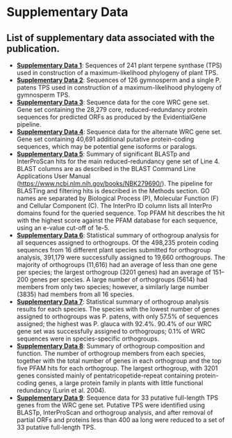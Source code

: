 # Supplementary Data
## List of supplementary data associated with the publication.

* **[Supplementary Data 1](https://github.com/tshalev/WRC-transcriptome-paper/blob/main/Supplemental%20Data/Dataset_S1-TPS_full_phylogeny_sequences.fasta)**: Sequences of 241 plant terpene synthase (TPS) used in construction of a maximum-likelihood phylogeny of plant TPS.
* **[Supplementary Data 2](https://github.com/tshalev/WRC-transcriptome-paper/blob/main/Supplemental%20Data/Dataset_S2-TPS_gymnosperm_phylogeny_sequences.fasta)**: Sequences of 126 gymnosperm and a single P. patens TPS used in construction of a maximum-likelihood phylogeny of gymnosperm TPS.
* **[Supplementary Data 3](https://github.com/tshalev/WRC-transcriptome-paper/blob/main/Supplemental%20Data/Dataset_S3-Line_4_main_gene_set.fasta)**: Sequence data for the core WRC gene set. Gene set containing the 28,279 core, reduced-redundancy protein sequences for predicted ORFs as produced by the EvidentialGene pipeline.
* **[Supplementary Data 4](https://github.com/tshalev/WRC-transcriptome-paper/blob/main/Supplemental%20Data/Dataset_S4-Line_4_alternate_gene_set.fasta)**: Sequence data for the alternate WRC gene set. Gene set containing 40,691 additional putative protein-coding sequences, which may be potential gene isoforms or paralogs.
* **[Supplementary Data 5](https://github.com/tshalev/WRC-transcriptome-paper/blob/main/Supplemental%20Data/Dataset_S5-Annotation.xlsx)**: Summary of significant BLASTp and InterProScan hits for the main reduced-redundancy gene set of Line 4. BLAST columns are as described in the BLAST Command Line Applications User Manual (https://www.ncbi.nlm.nih.gov/books/NBK279690/). The pipeline for BLASTing and filtering hits is described in the Methods section. GO names are separated by Biological Process (P), Molecular Function (F) and Cellular Component (C). The InterPro ID column lists all InterPro domains found for the queried sequence. Top PFAM hit describes the hit with the highest score against the PFAM database for each sequence, using an e-value cut-off of 1e-5.
* **[Supplementary Data 6](https://github.com/tshalev/WRC-transcriptome-paper/blob/main/Supplemental%20Data/Dataset_S6-Orthology_species_stats.xlsx)**: Statistical summary of orthogroup analysis for all sequences assigned to orthogroups. Of the 498,235 protein coding sequences from 16 different plant species submitted for orthogroup analysis, 391,179 were successfully assigned to 19,660 orthogroups. The majority of orthogroups (11,616) had an average of less than one gene per species; the largest orthogroup (3201 genes) had an average of 151–200 genes per species. A large number of orthogroups (5614) had members from only two species; however, a similarly large number (3835) had members from all 16 species.
* **[Supplementary Data 7](https://github.com/tshalev/WRC-transcriptome-paper/blob/main/Supplemental%20Data/Dataset_S7-Orthogroup_analysis_gene_families.xlsx)**: Statistical summary of orthogroup analysis results for each species. The species with the lowest number of genes assigned to orthogroups was P. patens, with only 57.5% of sequences assigned; the highest was P. glauca with 92.4%. 90.4% of our WRC gene set was successfully assigned to orthogroups; 0.1% of WRC sequences were in species-specific orthogroups.
* **[Supplementary Data 8](https://github.com/tshalev/WRC-transcriptome-paper/blob/main/Supplemental%20Data/Dataset_S8-Orthology_summary.xlsx)**: Summary of orthogroup composition and function. The number of orthogroup members from each species, together with the total number of genes in each orthogroup and the top five PFAM hits for each orthogroup. The largest orthogroup, with 3201 genes consisted mainly of pentatricopetide-repeat containing protein-coding genes, a large protein family in plants with little functional redundancy (Lurin et al. 2004).
* **[Supplementary Data 9](https://github.com/tshalev/WRC-transcriptome-paper/blob/main/Supplemental%20Data/Dataset_S9-Line_4_putative_full_length_TPS.fasta)**: Sequence data for 33 putative full-length TPS genes from the WRC gene set. Putative TPS were identified using BLASTp, InterProScan and orthogroup analysis, and after removal of partial ORFs and proteins less than 400 aa long were reduced to a set of 33 putative full-length TPS.
